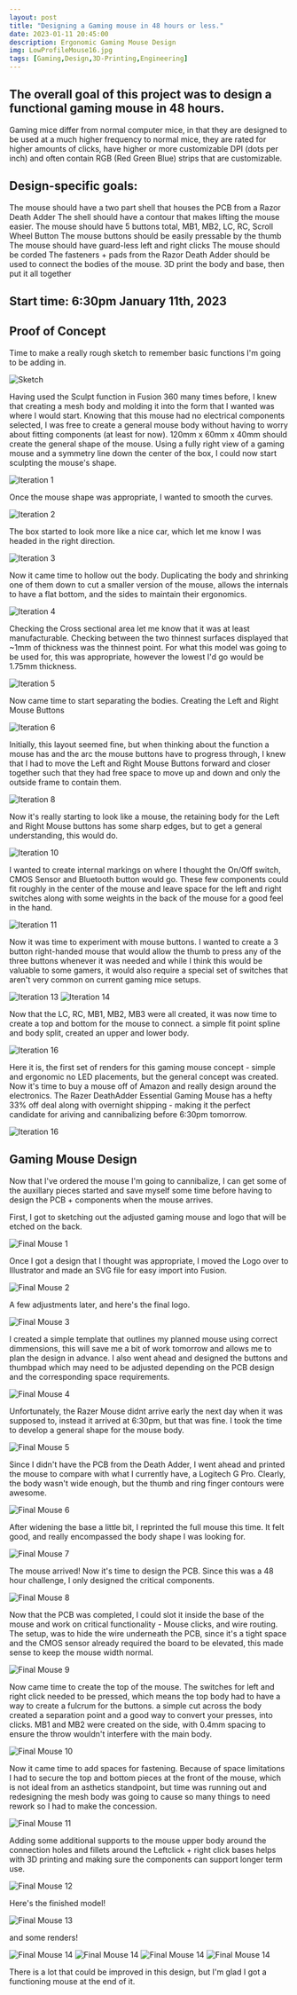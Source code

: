 ```yaml
---
layout: post
title: "Designing a Gaming mouse in 48 hours or less."
date: 2023-01-11 20:45:00 
description: Ergonomic Gaming Mouse Design
img: LowProfileMouse16.jpg
tags: [Gaming,Design,3D-Printing,Engineering]
---
```


## The overall goal of this project was to design a functional gaming mouse in 48 hours. 
Gaming mice differ from normal computer mice, in that they are designed to be used at a much higher frequency to normal mice, they are rated for higher amounts of clicks, have higher or more customizable DPI (dots per inch) and often contain RGB (Red Green Blue) strips that are customizable.

## Design-specific goals:
The mouse should have a two part shell that houses the PCB from a Razor Death Adder
The shell should have a contour that makes lifting the mouse easier.
The mouse should have 5 buttons total, MB1, MB2, LC, RC, Scroll Wheel Button 
The mouse buttons should be easily pressable by the thumb
The mouse should have guard-less left and right clicks
The mouse should be corded
The fasteners + pads from the Razor Death Adder should be used to connect the bodies of the mouse.
3D print the body and base, then put it all together

## Start time: 6:30pm January 11th, 2023

## Proof of Concept
Time to make a really rough sketch to remember basic functions I'm going to be adding in.

![Sketch]({{site.baseurl}}/assets/img/LowProfileMouseSketch.jpg)

Having used the Sculpt function in Fusion 360 many times before, I knew that creating a mesh body and molding it into the form that I wanted was where I would start.
Knowing that this mouse had no electrical components selected, I was free to create a general mouse body without having to worry about fitting components (at least for now).
120mm x 60mm x 40mm should create the general shape of the mouse.
Using a fully right view of a gaming mouse and a symmetry line down the center of the box, I could now start sculpting the mouse's shape.

![Iteration 1]({{site.baseurl}}/assets/img/LowProfileMouse1.jpg)

Once the mouse shape was appropriate, I wanted to smooth the curves. 

![Iteration 2]({{site.baseurl}}/assets/img/LowProfileMouse2.jpg)

The box started to look more like a nice car, which let me know I was headed in the right direction.

![Iteration 3]({{site.baseurl}}/assets/img/LowProfileMouse3.jpg)

Now it came time to hollow out the body. Duplicating the body and shrinking one of them down to cut a smaller version of the mouse, allows the internals to have a flat bottom, and the sides to maintain their ergonomics.

![Iteration 4]({{site.baseurl}}/assets/img/LowProfileMouse4.jpg)

Checking the Cross sectional area let me know that it was at least manufacturable. Checking between the two thinnest surfaces displayed that ~1mm of thickness was the thinnest point. For what this model was going to be used for, this was appropriate, however the lowest I'd go would be 1.75mm thickness.

![Iteration 5]({{site.baseurl}}/assets/img/LowProfileMouse5.jpg)

Now came time to start separating the bodies. Creating the Left and Right Mouse Buttons

![Iteration 6]({{site.baseurl}}/assets/img/LowProfileMouse6.jpg)

Initially, this layout seemed fine, but when thinking about the function a mouse has and the arc the mouse buttons have to progress through, I knew that I had to move the Left and Right Mouse Buttons forward and closer together such that they had free space to move up and down and only the outside frame to contain them.

![Iteration 8]({{site.baseurl}}/assets/img/LowProfileMouse8.jpg)

Now it's really starting to look like a mouse, the retaining body for the Left and Right Mouse buttons has some sharp edges, but to get a general understanding, this would do.

![Iteration 10]({{site.baseurl}}/assets/img/LowProfileMouse10.jpg)

I wanted to create internal markings on where I thought the On/Off switch, CMOS Sensor and Bluetooth button would go. These few components could fit roughly in the center of the mouse and leave space for the left and right switches along with some weights in the back of the mouse for a good feel in the hand.

![Iteration 11]({{site.baseurl}}/assets/img/LowProfileMouse11.jpg)

Now it was time to experiment with mouse buttons. I wanted to create a 3 button right-handed mouse that would allow the thumb to press any of the three buttons whenever it was needed and while I think this would be valuable to some gamers, it would also require a special set of switches that aren't very common on current gaming mice setups.

![Iteration 13]({{site.baseurl}}/assets/img/LowProfileMouse13.jpg)
![Iteration 14]({{site.baseurl}}/assets/img/LowProfileMouse14.jpg)

Now that the LC, RC, MB1, MB2, MB3 were all created, it was now time to create a top and bottom for the mouse to connect. a simple fit point spline and body split, created an upper and lower body.

![Iteration 16]({{site.baseurl}}/assets/img/LowProfileMouse15.jpg)

Here it is, the first set of renders for this gaming mouse concept - simple and ergonomic no LED placements, but the general concept was created. Now it's time to buy a mouse off of Amazon and really design around the electronics.
The Razer DeathAdder Essential Gaming Mouse has a hefty 33% off deal along with overnight shipping - making it the perfect candidate for ariving and cannibalizing before 6:30pm tomorrow.

![Iteration 16]({{site.baseurl}}/assets/img/LowProfileMouse16.jpg)

## Gaming Mouse Design

Now that I've ordered the mouse I'm going to cannibalize, I can get some of the auxillary pieces started and save myself some time before having to design the PCB + components when the mouse arrives.

First, I got to sketching out the adjusted gaming mouse and logo that will be etched on the back.

![Final Mouse 1]({{site.baseurl}}/assets/img/GamingMouseSketch.jpg)

Once I got a design that I thought was appropriate, I moved the Logo over to Illustrator and made an SVG file for easy import into Fusion.

![Final Mouse 2]({{site.baseurl}}/assets/img/GamingMouseLogo.jpg)

A few adjustments later, and here's the final logo.

![Final Mouse 3]({{site.baseurl}}/assets/img/GamingMouseLogoFinal.jpg)

I created a simple template that outlines my planned mouse using correct dimmensions, this will save me a bit of work tomorrow and allows me to plan the design in advance. I also went ahead and designed the buttons and thumbpad which may need to be adjusted depending on the PCB design and the corresponding space requirements.

![Final Mouse 4]({{site.baseurl}}/assets/img/GamingMouseAccessories.jpg)

Unfortunately, the Razer Mouse didnt arrive early the next day when it was supposed to, instead it arrived at 6:30pm, but that was fine. I took the time to develop a general shape for the mouse body. 

![Final Mouse 5]({{site.baseurl}}/assets/img/GamingMouse1.jpg)

Since I didn't have the PCB from the Death Adder, I went ahead and printed the mouse to compare with what I currently have, a Logitech G Pro. Clearly, the body wasn't wide enough, but the thumb and ring finger contours were awesome.

![Final Mouse 6]({{site.baseurl}}/assets/img/GamingMouse2.jpg)

After widening the base a little bit, I reprinted the full mouse this time. It felt good, and really encompassed the body shape I was looking for.

![Final Mouse 7]({{site.baseurl}}/assets/img/GamingMouse3.jpg)

The mouse arrived! Now it's time to design the PCB. Since this was a 48 hour challenge, I only designed the critical components.

![Final Mouse 8]({{site.baseurl}}/assets/img/GamingMouse4.jpg)

Now that the PCB was completed, I could slot it inside the base of the mouse and work on critical functionality - Mouse clicks, and wire routing. The setup, was to hide the wire underneath the PCB, since it's a tight space and the CMOS sensor already required the board to be elevated, this made sense to keep the mouse width normal.

![Final Mouse 9]({{site.baseurl}}/assets/img/GamingMouse5.jpg)

Now came time to create the top of the mouse. The switches for left and right click needed to be pressed, which means the top body had to have a way to create a fulcrum for the buttons. a simple cut across the body created a separation point and a good way to convert your presses, into clicks. MB1 and MB2 were created on the side, with 0.4mm spacing to ensure the throw wouldn't interfere with the main body. 

![Final Mouse 10]({{site.baseurl}}/assets/img/GamingMouse6.jpg)

Now it came time to add spaces for fastening. Because of space limitations I had to secure the top and bottom pieces at the front of the mouse, which is not ideal from an asthetics standpoint, but time was running out and redesigning the mesh body was going to cause so many things to need rework so I had to make the concession. 

![Final Mouse 11]({{site.baseurl}}/assets/img/GamingMouse7.jpg)

Adding some additional supports to the mouse upper body around the connection holes and fillets around the Leftclick + right click bases helps with 3D printing and making sure the components can support longer term use.

![Final Mouse 12]({{site.baseurl}}/assets/img/GamingMouse8.jpg)

Here's the finished model!

![Final Mouse 13]({{site.baseurl}}/assets/img/GamingMouseDesignv12.gif)

and some renders!

![Final Mouse 14]({{site.baseurl}}/assets/img/GamingMouseFinal.jpg)
![Final Mouse 14]({{site.baseurl}}/assets/img/GamingMouseFinal2.jpg)
![Final Mouse 14]({{site.baseurl}}/assets/img/GamingMouseFinal3.jpg)
![Final Mouse 14]({{site.baseurl}}/assets/img/GamingMouseFinal4.jpg)

There is a lot that could be improved in this design, but I'm glad I got a functioning mouse at the end of it. 




